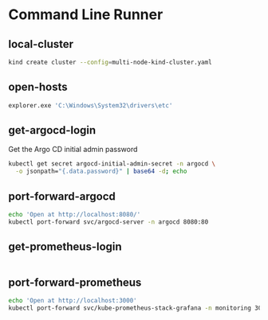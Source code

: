 # Command Line Runner
## local-cluster
```bash
kind create cluster --config=multi-node-kind-cluster.yaml
```
## open-hosts
```bash
explorer.exe 'C:\Windows\System32\drivers\etc'
```
## get-argocd-login
Get the Argo CD initial admin password
```bash
kubectl get secret argocd-initial-admin-secret -n argocd \
  -o jsonpath="{.data.password}" | base64 -d; echo

```
## port-forward-argocd
```bash
echo 'Open at http://localhost:8080/'
kubectl port-forward svc/argocd-server -n argocd 8080:80
```
## get-prometheus-login
```bash

```
## port-forward-prometheus
```bash
echo 'Open at http://localhost:3000'
kubectl port-forward svc/kube-prometheus-stack-grafana -n monitoring 3000:80
```
